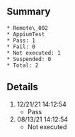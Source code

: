 ## Summary
	* Remote\_002
	* AppiumTest
	* Pass: 1
	* Fail: 0
	* Not executed: 1
	* Suspended: 0
	* Total: 2
## Details
1. 12/21/21 14:12:54
	* Pass
2. 08/13/21 14:12:54
	* Not executed
